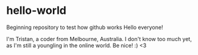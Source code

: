# hello-world
Beginning repository to test how github works
Hello everyone!

I'm Tristan, a coder from Melbourne, Australia. I don't know too much yet, as I'm still a youngling in the online world. Be nice! :) <3
